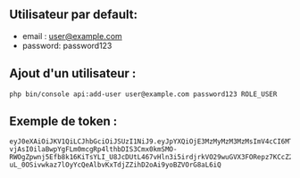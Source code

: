 
Utilisateur par default: 
-  
- email : user@example.com
- password: password123

Ajout d'un utilisateur :
-  
```
php bin/console api:add-user user@example.com password123 ROLE_USER
```

Exemple de token :
-  
```
eyJ0eXAiOiJKV1QiLCJhbGciOiJSUzI1NiJ9.eyJpYXQiOjE3MzMyMzM3MzMsImV4cCI6MTczMzIzNzMzMywicm9sZXMiOlsiUk9MRV9VU0VSIl0sInVzZXJuYW1lIjoidXNlckBleGFtcGxlLmNvbSJ9.FgVRXWuio6_iMqsJvyw_nL1KgItR6OJa_hGEZQ9wnomUoD6ZzLNC0p2Sn1sTI2FspoI0P2neU9Ll7As0ppsCXg99eLD9dMvyUjjyXc7QCg05PXRgNbUsAUpmipE32ZcTJibxMaPMp-vjAsI0ilaBwpYgFLm0mcgRp4lthbDIS3Cmx0kmSMO-RWOgZpwnj5Efb8k16KiTsYLI_U8JcDUtL467vHln3i5irdjrkVO29wuGVX3FORepz7KCcZ2IqaPSNpN22bU2Aa8fEP6WGQe7GzXsrRuxQccv-uL_0OSivwkaz7lOyYcQeAlbvKxTdjZZihD2oAi9yoBZVOrG8aL6iQ
```
